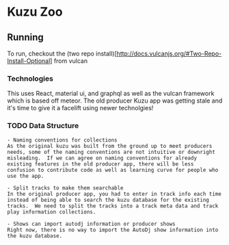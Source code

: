 
# Kuzu Zoo

## Running

To run, checkout the (two repo install)[http://docs.vulcanjs.org/#Two-Repo-Install-Optional] from vulcan 

### Technologies

This uses React, material ui, and graphql as well as the vulcan framework which is based off meteor.  The old producer Kuzu app was getting stale and it's time to give it a facelift using newer technolgies!

### TODO Data Structure

    - Naming conventions for collections 
    As the original kuzu was built from the ground up to meet producers needs, some of the naming conventions are not intuitive or downright misleading.  If we can agree on naming conventions for already existing features in the old producer app, there will be less confusion to contribute code as well as learning curve for people who use the app.

    - Split tracks to make them searchable
    In the original producer app, you had to enter in track info each time instead of being able to search the kuzu database for the existing tracks.  We need to split the tracks into a track meta data and track play information collections.

    - Shows can import autodj information or producer shows
    Right now, there is no way to import the AutoDj show information into the kuzu database.

